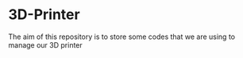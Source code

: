 # 3D-Printer
The aim of this repository is to store some codes that we are using to manage our 3D printer
